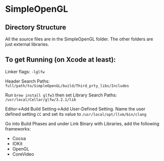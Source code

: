 # SimpleOpenGL

## Directory Structure

All the source files are in the SimpleOpenGL folder. The other folders are just external libraries.

## To get Running (on Xcode at least):

Linker flags: `-lglfw`

Header Search Paths: `full/path/to/SimpleOpenGL/build/Third_prty_libs/Includes`

Run `brew install glfw3` then set
Library Search Paths: `/usr/local/Cellar/glfw/3.2.1/lib`

Editor->Add Build Setting->Add User-Defined Setting.
Name the user defined setting `CC` and set its value to `/usr/local/opt/llvm/bin/clang`

Go into Build Phases and under Link Binary with Libraries, add the following frameworks:
- Cocoa
- IOKit
- OpenGL
- CoreVideo
